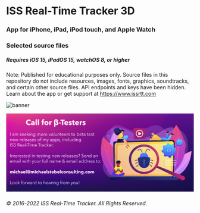 #  ISS Real-Time Tracker 3D

### App for iPhone, iPad, iPod touch, and Apple Watch
### Selected source files

##### Requires iOS 15, iPadOS 15, watchOS 8, or higher

Note: Published for educational purposes only. Source files in this repository do not include resources, images, fonts, graphics, soundtracks, and certain other source files. API endpoints and keys have been hidden.
Learn about the app or get support at https://www.issrtt.com

![banner](https://github.com/MDStebel/ISSRTT3D-Source-Selected/blob/959e131c2056ce5e9df25b8a2239609305b21cec/Ad%20Banner%20-%20ISS%20Real-Time%20Tracker%203D.png)

![banner](https://github.com/MDStebel/ISSRTT-Source-Public/blob/master/Call%20for%20Beta%20Testers.png)


###### © 2016-2022 ISS Real-Time Tracker. All Rights Reserved.
